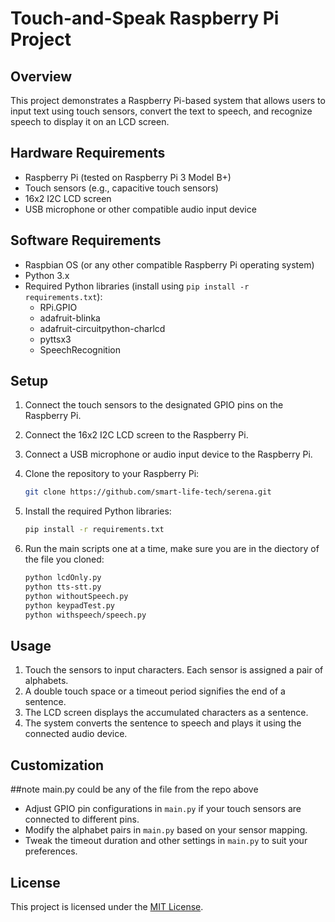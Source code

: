# Touch-and-Speak Raspberry Pi Project

## Overview

This project demonstrates a Raspberry Pi-based system that allows users to input text using touch sensors, convert the text to speech, and recognize speech to display it on an LCD screen.

## Hardware Requirements

- Raspberry Pi (tested on Raspberry Pi 3 Model B+)
- Touch sensors (e.g., capacitive touch sensors)
- 16x2 I2C LCD screen
- USB microphone or other compatible audio input device

## Software Requirements

- Raspbian OS (or any other compatible Raspberry Pi operating system)
- Python 3.x
- Required Python libraries (install using `pip install -r requirements.txt`):
  - RPi.GPIO
  - adafruit-blinka
  - adafruit-circuitpython-charlcd
  - pyttsx3
  - SpeechRecognition

## Setup

1. Connect the touch sensors to the designated GPIO pins on the Raspberry Pi.
2. Connect the 16x2 I2C LCD screen to the Raspberry Pi.
3. Connect a USB microphone or audio input device to the Raspberry Pi.
4. Clone the repository to your Raspberry Pi:

    ```bash
    git clone https://github.com/smart-life-tech/serena.git
    ```

5. Install the required Python libraries:

    ```bash
    pip install -r requirements.txt
    ```

6. Run the main scripts one at a time, make sure you are in the diectory of the file you cloned:

    ```bash
    python lcdOnly.py
    python tts-stt.py
    python withoutSpeech.py
    python keypadTest.py
    python withspeech/speech.py
    ```

## Usage

1. Touch the sensors to input characters. Each sensor is assigned a pair of alphabets.
2. A double touch space or a timeout period signifies the end of a sentence.
3. The LCD screen displays the accumulated characters as a sentence.
4. The system converts the sentence to speech and plays it using the connected audio device.

## Customization
##note main.py could be any of the file from the repo above
- Adjust GPIO pin configurations in `main.py` if your touch sensors are connected to different pins.
- Modify the alphabet pairs in `main.py` based on your sensor mapping.
- Tweak the timeout duration and other settings in `main.py` to suit your preferences.

## License

This project is licensed under the [MIT License](LICENSE).

